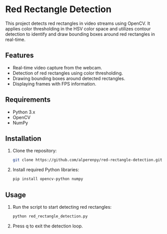 # Red Rectangle Detection

This project detects red rectangles in video streams using OpenCV. It applies color thresholding in the HSV color space and utilizes contour detection to identify and draw bounding boxes around red rectangles in real-time.

## Features

- Real-time video capture from the webcam.
- Detection of red rectangles using color thresholding.
- Drawing bounding boxes around detected rectangles.
- Displaying frames with FPS information.

## Requirements

- Python 3.x
- OpenCV
- NumPy

## Installation

1. Clone the repository:
   ```bash
   git clone https://github.com/alperenpy/red-rectangle-detection.git
2. Install required Python libraries:
   ```bash
   pip install opencv-python numpy

## Usage

1. Run the script to start detecting red rectangles:
   ```bash
   python red_rectangle_detection.py
2. Press q to exit the detection loop.
